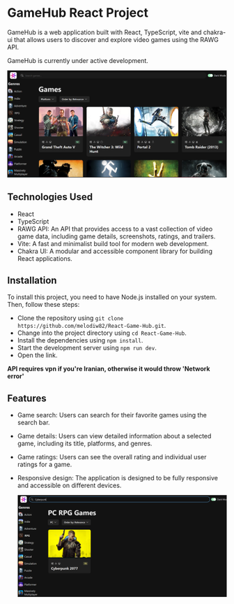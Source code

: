 <!DOCTYPE html>
<html lang="en">
<head>
  <meta charset="UTF-8">
</head>

<body>
    <h1>GameHub React Project</h1>

<p>GameHub is a web application built with React, TypeScript, vite and chakra-ui that allows users to discover and explore video games using the RAWG API.</p>
<p>GameHub is currently under active development.</p>
<img src="https://github.com/dirnalafeinte/React-Game-Hub/blob/main/public/Screenshot%20(1).png">


<h2>Technologies Used</h2>
  <ul>
    <li>React</li>
    <li>TypeScript</li>
    <li>RAWG API: An API that provides access to a vast collection of video game data, including game details, screenshots, ratings, and trailers.</li>
    <li>Vite: A fast and minimalist build tool for modern web development.</li>
    <li>Chakra UI: A modular and accessible component library for building React applications.</li>
  </ul>
    

<h2>Installation</h2>
  <p>To install this project, you need to have Node.js installed on your system. Then, follow these steps:</p>
  <ul>
    <li>Clone the repository using <code>git clone https://github.com/melodiw82/React-Game-Hub.git</code>.</li>
    <li>Change into the project directory using <code>cd React-Game-Hub</code>.</li>
    <li>Install the dependencies using <code>npm install</code>.</li>
    <li>Start the development server using <code>npm run dev</code>.</li>
    <li>Open the link.</li>
  </ul>
  <b>API requires vpn if you're Iranian, otherwise it would throw 'Network error'</b>


  <h2> Features</h2>

- Game search: Users can search for their favorite games using the search bar.
- Game details: Users can view detailed information about a selected game, including its title, platforms, and genres.
- Game ratings: Users can see the overall rating and individual user ratings for a game.
- Responsive design: The application is designed to be fully responsive and accessible on different devices.

  <img src="https://github.com/melodiw82/React-Game-Hub/blob/main/public/Screenshot%20(2).png">

</body>
</html>
